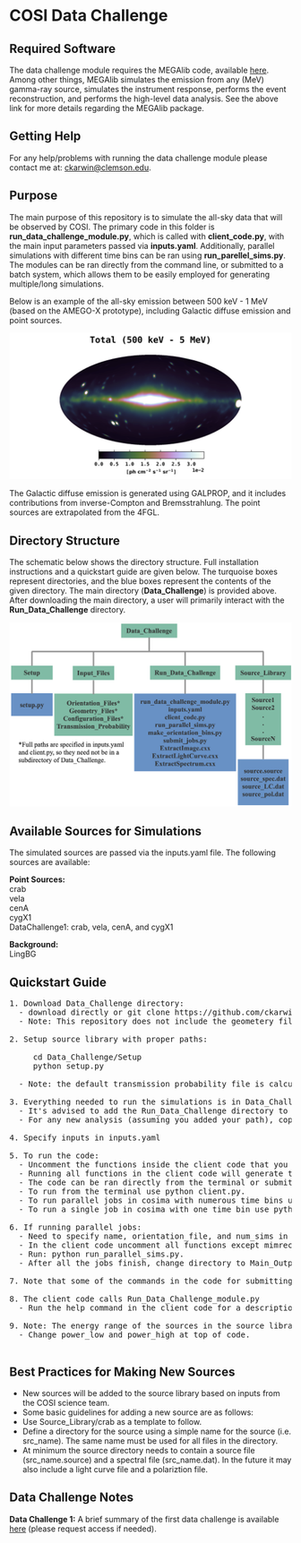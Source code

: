 # COSI Data Challenge

## Required Software <br />
The data challenge module requires the MEGAlib code, available [here](http://megalibtoolkit.com/home.html). Among other things, MEGAlib simulates the emission from any (MeV) gamma-ray source, simulates the instrument response, performs the event reconstruction, and performs the high-level data analysis. See the above link for more details regarding the MEGAlib package.   

## Getting Help <br />
For any help/problems with running the data challenge module please contact me at: ckarwin@clemson.edu. 

## Purpose <br />
The main purpose of this repository is to simulate the all-sky data that will be observed by COSI. The primary code in this folder is **run_data_challenge_module.py**, which is called with **client_code.py**, with the main input parameters passed via **inputs.yaml**. Additionally, parallel simulations with different time bins can be ran using **run_parellel_sims.py**. The modules can be ran directly from the command line, or submitted to a batch system, which allows them to be easily employed for generating multiple/long simulations. 

Below is an example of the all-sky emission between 500 keV - 1 MeV (based on the AMEGO-X prototype), including Galactic diffuse emission and point sources. 

<p align="center">
<img width="700"  src="Images/Total_bin1.png">
</p>

The Galactic diffuse emission is generated using GALPROP, and it includes contributions from inverse-Compton and Bremsstrahlung. The point sources are extrapolated from the 4FGL. 

## Directory Structure <br />
The schematic below shows the directory structure. Full installation instructions and a quickstart guide are given below. The turquoise boxes represent directories, and the blue boxes represent the contents of the given directory. The main directory (**Data_Challenge**) is provided above. After downloading the main directory, a user will primarily interact with the **Run_Data_Challenge** directory.  

<p align="center">
<img width="700"  src="Images/directory_structure_schematic_updated.png">
</p>

## Available Sources for Simulations <br />
The simulated sources are passed via the inputs.yaml file. The following sources are available:

**Point Sources:**  <br />
crab <br />
vela <br /> 
cenA <br />
cygX1 <br />
DataChallenge1: crab, vela, cenA, and cygX1 <br />

**Background:**  <br />
LingBG <br />

## Quickstart Guide <br /> 
<pre>
1. Download Data_Challenge directory:
  - download directly or git clone https://github.com/ckarwin/COSI.git
  - Note: This repository does not include the geometery file. 

2. Setup source library with proper paths:
     
     cd Data_Challenge/Setup
     python setup.py
     
  - Note: the default transmission probability file is calculated for 33 km.
     
3. Everything needed to run the simulations is in Data_Challenge/Run_Data_Challenge </b> 
  - It's advised to add the Run_Data_Challenge directory to your python path.
  - For any new analysis (assuming you added your path), copy the following files to a new analysis directory: client_code.py, inputs.yaml, run_parallel_sims.py, and submit_jobs.py.

4. Specify inputs in inputs.yaml </b>

5. To run the code:  </b>
  - Uncomment the functions inside the client code that you want to run.
  - Running all functions in the client code will generate the output .tra file from mimrec, which will then be passed to COSIpy for analysis.
  - The code can be ran directly from the terminal or submitted to a batch system.
  - To run from the terminal use python client.py.
  - To run parallel jobs in cosima with numerous time bins use python run_parallel_sims.py. 
  - To run a single job in cosima with one time bin use python submit_jobs.py. 

6. If running parallel jobs:
  - Need to specify name, orientation_file, and num_sims in run_parallel_sims.py. 
  - In the client code uncomment all functions except mimrec.
  - Run: python run_parallel_sims.py.  
  - After all the jobs finish, change directory to Main_Output, uncomment just the mimrec function in the client code, then run: python submit_jobs.py.
 
7. Note that some of the commands in the code for submitting jobs will be specific to the cluster. Thus they may need to be modified.

8. The client code calls Run_Data_Challenge_module.py </b>
  - Run the help command in the client code for a description of the function inputs.

9. Note: The energy range of the sources in the source library can easily be modified using Source_Library/Make_Sources/make_sources.py. 
  - Change power_low and power_high at top of code. 

</pre>

## Best Practices for Making New Sources <br />
* New sources will be added to the source library based on inputs from the COSI science team. <br />
* Some basic guidelines for adding a new source are as follows: <br />
* Use Source_Library/crab as a template to follow. <br />
* Define a directory for the source using a simple name for the source (i.e. src_name). The same name must be used for all files in the directory. <br />
* At minimum the source directory needs to contain a source file (src_name.source) and a spectral file (src_name.dat). In the future it may also include a light curve file and a polariztion file. <br />

## Data Challenge Notes <br />
**Data Challenge 1:** A brief summary of the first data challenge is available [here](https://drive.google.com/file/d/1WrsmxetrJrecISzIw8xCkFxOzFGMnNjx/view?usp=sharing) (please request access if needed).
